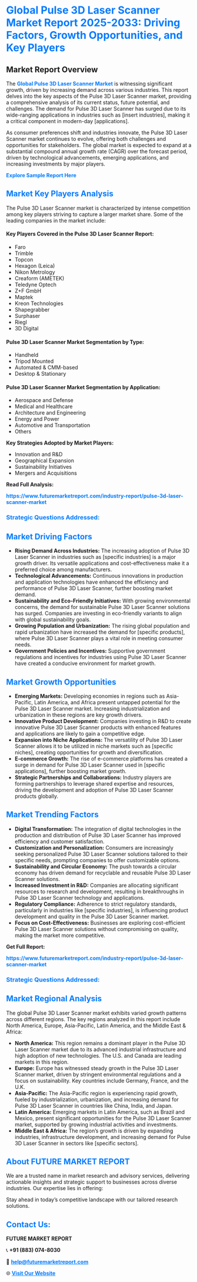 <h1 style="color: #007BFF;">Global Pulse 3D Laser Scanner Market Report 2025-2033: Driving Factors, Growth Opportunities, and Key Players</h1>

<section id="overview">
<h2>Market Report Overview</h2>
<p>The <a href="https://www.futuremarketreport.com/industry-report/pulse-3d-laser-scanner-market" style="color: #007BFF; text-decoration: none;"><strong>Global Pulse 3D Laser Scanner Market</strong></a> is witnessing significant growth, driven by increasing demand across various industries. This report delves into the key aspects of the Pulse 3D Laser Scanner market, providing a comprehensive analysis of its current status, future potential, and challenges. The demand for Pulse 3D Laser Scanner has surged due to its wide-ranging applications in industries such as [insert industries], making it a critical component in modern-day [applications].</p>
<p>As consumer preferences shift and industries innovate, the Pulse 3D Laser Scanner market continues to evolve, offering both challenges and opportunities for stakeholders. The global market is expected to expand at a substantial compound annual growth rate (CAGR) over the forecast period, driven by technological advancements, emerging applications, and increasing investments by major players.</p>
</section>

<section id="overview">
<p><a href="https://www.futuremarketreport.com/request-sample/reportId=43166" style="color: #007BFF; text-decoration: none;"><strong>Explore Sample Report Here</strong></a></p>
</section>

<section id="key-players">
<h2 style="color: #007BFF;">Market Key Players Analysis</h2>
<p>The Pulse 3D Laser Scanner market is characterized by intense competition among key players striving to capture a larger market share. Some of the leading companies in the market include:</p>
<h4>Key Players Covered in the Pulse 3D Laser Scanner Report:</h4>
<ul><li>Faro</li><li>Trimble</li><li>Topcon</li><li>Hexagon (Leica)</li><li>Nikon Metrology</li><li>Creaform (AMETEK)</li><li>Teledyne Optech</li><li>Z+F GmbH</li><li>Maptek</li><li>Kreon Technologies</li><li>Shapegrabber</li><li>Surphaser</li><li>Riegl</li><li>3D Digital</li></ul>
<h4>Pulse 3D Laser Scanner Market Segmentation by Type:</h4>
<ul><li>Handheld</li><li>Tripod Mounted</li><li>Automated &amp; CMM-based</li><li>Desktop &amp; Stationary</li></ul>

<h4>Pulse 3D Laser Scanner Market Segmentation by Application:</h4>
<ul><li>Aerospace and Defense</li><li>Medical and Healthcare</li><li>Architecture and Engineering</li><li>Energy and Power</li><li>Automotive and Transportation</li><li>Others</li></ul>
<p><strong>Key Strategies Adopted by Market Players:</strong></p>
<ul>
<li>Innovation and R&D</li>
<li>Geographical Expansion</li>
<li>Sustainability Initiatives</li>
<li>Mergers and Acquisitions</li>
</ul>
</section>

<section>
<p><strong>Read Full Analysis: </strong></p><a href="https://www.futuremarketreport.com/industry-report/pulse-3d-laser-scanner-market" style="color: #007BFF; text-decoration: none;"><strong>https://www.futuremarketreport.com/industry-report/pulse-3d-laser-scanner-market</strong></a>
<h3 style="color: #007BFF;">Strategic Questions Addressed:</h3>
</section>

<section id="driving-factors">
<h2 style="color: #007BFF;">Market Driving Factors</h2>
<ul>
<li><strong>Rising Demand Across Industries:</strong> The increasing adoption of Pulse 3D Laser Scanner in industries such as [specific industries] is a major growth driver. Its versatile applications and cost-effectiveness make it a preferred choice among manufacturers.</li>
<li><strong>Technological Advancements:</strong> Continuous innovations in production and application technologies have enhanced the efficiency and performance of Pulse 3D Laser Scanner, further boosting market demand.</li>
<li><strong>Sustainability and Eco-Friendly Initiatives:</strong> With growing environmental concerns, the demand for sustainable Pulse 3D Laser Scanner solutions has surged. Companies are investing in eco-friendly variants to align with global sustainability goals.</li>
<li><strong>Growing Population and Urbanization:</strong> The rising global population and rapid urbanization have increased the demand for [specific products], where Pulse 3D Laser Scanner plays a vital role in meeting consumer needs.</li>
<li><strong>Government Policies and Incentives:</strong> Supportive government regulations and incentives for industries using Pulse 3D Laser Scanner have created a conducive environment for market growth.</li>
</ul>
</section>

<section id="growth-opportunities">
<h2 style="color: #007BFF;">Market Growth Opportunities</h2>
<ul>
<li><strong>Emerging Markets:</strong> Developing economies in regions such as Asia-Pacific, Latin America, and Africa present untapped potential for the Pulse 3D Laser Scanner market. Increasing industrialization and urbanization in these regions are key growth drivers.</li>
<li><strong>Innovative Product Development:</strong> Companies investing in R&D to create innovative Pulse 3D Laser Scanner products with enhanced features and applications are likely to gain a competitive edge.</li>
<li><strong>Expansion into Niche Applications:</strong> The versatility of Pulse 3D Laser Scanner allows it to be utilized in niche markets such as [specific niches], creating opportunities for growth and diversification.</li>
<li><strong>E-commerce Growth:</strong> The rise of e-commerce platforms has created a surge in demand for Pulse 3D Laser Scanner used in [specific applications], further boosting market growth.</li>
<li><strong>Strategic Partnerships and Collaborations:</strong> Industry players are forming partnerships to leverage shared expertise and resources, driving the development and adoption of Pulse 3D Laser Scanner products globally.</li>
</ul>
</section>

<section id="trending-factors">
<h2 style="color: #007BFF;">Market Trending Factors</h2>
<ul>
<li><strong>Digital Transformation:</strong> The integration of digital technologies in the production and distribution of Pulse 3D Laser Scanner has improved efficiency and customer satisfaction.</li>
<li><strong>Customization and Personalization:</strong> Consumers are increasingly seeking personalized Pulse 3D Laser Scanner solutions tailored to their specific needs, prompting companies to offer customizable options.</li>
<li><strong>Sustainability and Circular Economy:</strong> The push towards a circular economy has driven demand for recyclable and reusable Pulse 3D Laser Scanner solutions.</li>
<li><strong>Increased Investment in R&D:</strong> Companies are allocating significant resources to research and development, resulting in breakthroughs in Pulse 3D Laser Scanner technology and applications.</li>
<li><strong>Regulatory Compliance:</strong> Adherence to strict regulatory standards, particularly in industries like [specific industries], is influencing product development and quality in the Pulse 3D Laser Scanner market.</li>
<li><strong>Focus on Cost-Effectiveness:</strong> Businesses are exploring cost-efficient Pulse 3D Laser Scanner solutions without compromising on quality, making the market more competitive.</li>
</ul>
</section>

<section>
<p><strong>Get Full Report: </strong></p><a href="https://www.futuremarketreport.com/industry-report/pulse-3d-laser-scanner-market" style="color: #007BFF; text-decoration: none;"><strong>https://www.futuremarketreport.com/industry-report/pulse-3d-laser-scanner-market</strong></a>
<h3 style="color: #007BFF;">Strategic Questions Addressed:</h3>
</section>


<section id="regional-analysis">
<h2 style="color: #007BFF;">Market Regional Analysis</h2>
<p>The global Pulse 3D Laser Scanner market exhibits varied growth patterns across different regions. The key regions analyzed in this report include North America, Europe, Asia-Pacific, Latin America, and the Middle East & Africa:</p>
<ul>
<li><strong>North America:</strong> This region remains a dominant player in the Pulse 3D Laser Scanner market due to its advanced industrial infrastructure and high adoption of new technologies. The U.S. and Canada are leading markets in this region.</li>
<li><strong>Europe:</strong> Europe has witnessed steady growth in the Pulse 3D Laser Scanner market, driven by stringent environmental regulations and a focus on sustainability. Key countries include Germany, France, and the U.K.</li>
<li><strong>Asia-Pacific:</strong> The Asia-Pacific region is experiencing rapid growth, fueled by industrialization, urbanization, and increasing demand for Pulse 3D Laser Scanner in countries like China, India, and Japan.</li>
<li><strong>Latin America:</strong> Emerging markets in Latin America, such as Brazil and Mexico, present significant opportunities for the Pulse 3D Laser Scanner market, supported by growing industrial activities and investments.</li>
<li><strong>Middle East & Africa:</strong> The region’s growth is driven by expanding industries, infrastructure development, and increasing demand for Pulse 3D Laser Scanner in sectors like [specific sectors].</li>
</ul>
</section>

<footer>
<h2 style="color: #007BFF;">About FUTURE MARKET REPORT</h2>
<p>We are a trusted name in market research and advisory services, delivering actionable insights and strategic support to businesses across diverse industries. Our expertise lies in offering:</p>

<p>Stay ahead in today’s competitive landscape with our tailored research solutions.</p>

<h2 style="color: #007BFF;">Contact Us:</h2>
<p><strong>FUTURE MARKET REPORT</strong></p>
<p>📞 <strong>+91 (883) 074-8030</strong></p>
<p>📧 <strong><a href="mailto:help@futuremarketreport.com" style="color: #007BFF;">help@futuremarketreport.com</a></strong></p>
<p>🌐 <strong><a href="https://www.futuremarketreport.com/" style="color: #007BFF;">Visit Our Website</a></strong></p>
</footer>